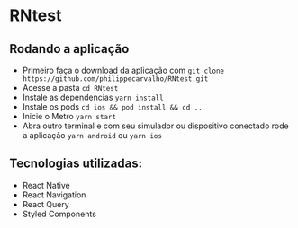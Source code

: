 # RNtest

## Rodando a aplicação

- Primeiro faça o download da aplicação com `git clone https://github.com/philippecarvalho/RNtest.git`
- Acesse a pasta `cd RNtest`
- Instale as dependencias `yarn install`
- Instale os pods `cd ios && pod install && cd ..` 
- Inicie o Metro `yarn start`
- Abra outro terminal e com seu simulador ou dispositivo conectado rode a aplicação `yarn android` ou `yarn ios`


## Tecnologias utilizadas:

- React Native
- React Navigation
- React Query
- Styled Components
